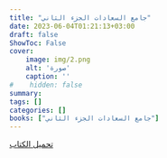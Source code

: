 ```yaml
---
title: "جامع السعادات الجزء الثاني"
date: 2023-06-04T01:21:13+03:00
draft: false
ShowToc: False
cover:
    image: img/2.png
    alt: 'صورة'
    caption: ''
#    hidden: false
summary: 
tags: []
categories: []
books: ["جامع السعادات الجزء الثاني"]
---
```

[تحميل الكتاب](./../../books/2.pdf)
